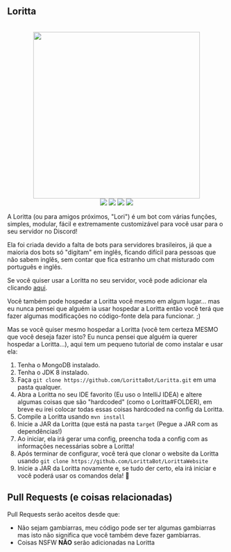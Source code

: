 Loritta
-------------
<p align="center">
<br>
<img height="384" src="http://loritta.website/assets/img/loritta_angel_v2.png">
<br>
<a href="https://mrpowergamerbr.com/"><img src="https://img.shields.io/badge/website-mrpowergamerbr-blue.svg"></a>
<a href="https://circleci.com/gh/LorittaBot/Loritta"><img src="https://circleci.com/gh/LorittaBot/Loritta.svg?style=shield"></img></a>
<a href="https://discord.gg/3rXgN8x"><img src="https://img.shields.io/badge/discord-loritta-yellow.svg"></a>
<a href="https://loritta.website"><img src="https://img.shields.io/badge/website-loritta-blue.svg"></a>
</p>

A Loritta (ou para amigos próximos, "Lori") é um bot com várias funções, simples, modular, fácil e extremamente customizável para você usar para o seu servidor no Discord!

Ela foi criada devido a falta de bots para servidores brasileiros, já que a maioria dos bots só "digitam" em inglês, ficando difícil para pessoas que não sabem inglês, sem contar que fica estranho um chat misturado com português e inglês.

Se você quiser usar a Loritta no seu servidor, você pode adicionar ela clicando [aqui](http://loritta.website/auth).

Você também pode hospedar a Loritta você mesmo em algum lugar... mas eu nunca pensei que alguém ia usar hospedar a Loritta então você terá que fazer algumas modificações no código-fonte dela para funcionar. ;)

Mas se você quiser mesmo hospedar a Loritta (você tem certeza MESMO que você deseja fazer isto? Eu nunca pensei que alguém ia querer hospedar a Loritta...), aqui tem um pequeno tutorial de como instalar e usar ela:
1. Tenha o MongoDB instalado.
2. Tenha o JDK 8 instalado.
3. Faça ```git clone https://github.com/LorittaBot/Loritta.git``` em uma pasta qualquer.
4. Abra a Loritta no seu IDE favorito (Eu uso o IntelliJ IDEA) e altere algumas coisas que são "hardcoded" (como o Loritta#FOLDER), em breve eu irei colocar todas essas coisas hardcoded na config da Loritta.
5. Compile a Loritta usando ```mvn install```
6. Inicie a JAR da Loritta (que está na pasta ```target``` (Pegue a JAR com as dependências!)
7. Ao iniciar, ela irá gerar uma config, preencha toda a config com as informações necessárias sobre a Loritta!
8. Após terminar de configurar, você terá que clonar o website da Loritta usando ```git clone https://github.com/LorittaBot/LorittaWebsite```
9. Inicie a JAR da Loritta novamente e, se tudo der certo, ela irá iniciar e você poderá usar os comandos dela! 🎉

Pull Requests (e coisas relacionadas)
-------------
Pull Requests serão aceitos desde que:
* Não sejam gambiarras, meu código pode ser ter algumas gambiarras mas isto não significa que você também deve fazer gambiarras.
* Coisas NSFW **NÃO** serão adicionadas na Loritta
